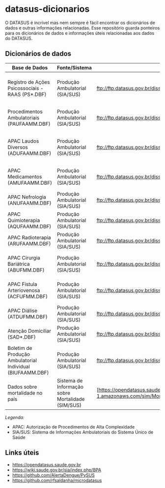# datasus-dicionarios

O DATASUS é incrível mas nem sempre é fácil encontrar os dicionários de dados
e outras informações relacionadas. Esse repositório guarda ponteiros para
os dicionários de dados e informações úteis relacionadas aos dados do DATASUS.

## Dicionários de dados

Base de Dados | Fonte/Sistema | Link | Notas
--------------|---------------|------|-------
Registro de Ações Psicossociais - RAAS (PS*.DBF) | Produção Ambulatorial (SIA/SUS) | ftp://ftp.datasus.gov.br/dissemin/publicos/SIASUS/200801_/Doc/Informe_Tecnico_SIASUS_2019_07.pdf | Registro das Ações Ambulatoriais de Saúde - Psicossocial
Procedimentos Ambulatoriais (PAUFAAMM.DBF) | Produção Ambulatorial (SIA/SUS) | ftp://ftp.datasus.gov.br/dissemin/publicos/SIASUS/200801_/Doc/Informe_Tecnico_SIASUS_2019_07.pdf | Registra todos os atendimentos ambulatoriais realizados no SUS 
APAC Laudos Diversos (ADUFAAMM.DBF) | Produção Ambulatorial (SIA/SUS) | ftp://ftp.datasus.gov.br/dissemin/publicos/SIASUS/200801_/Doc/Informe_Tecnico_SIASUS_2019_07.pdf | Autorizações de Procedimentos de Alta Complexidade - Laudos Gerais
APAC Medicamentos (AMUFAAMM.DBF) | Produção Ambulatorial (SIA/SUS) | ftp://ftp.datasus.gov.br/dissemin/publicos/SIASUS/200801_/Doc/Informe_Tecnico_SIASUS_2019_07.pdf | Registro de dispensação de medicamentos de alto custo
APAC Nefrologia (ANUFAAMM.DBF) | Produção Ambulatorial (SIA/SUS) | ftp://ftp.datasus.gov.br/dissemin/publicos/SIASUS/200801_/Doc/Informe_Tecnico_SIASUS_2019_07.pdf | Procedimentos de terapia renal substitutiva
APAC Quimioterapia (AQUFAAMM.DBF) | Produção Ambulatorial (SIA/SUS) | ftp://ftp.datasus.gov.br/dissemin/publicos/SIASUS/200801_/Doc/Informe_Tecnico_SIASUS_2019_07.pdf | Tratamentos quimioterápicos ambulatoriais
APAC Radioterapia (ARUFAAMM.DBF) | Produção Ambulatorial (SIA/SUS) | ftp://ftp.datasus.gov.br/dissemin/publicos/SIASUS/200801_/Doc/Informe_Tecnico_SIASUS_2019_07.pdf | Tratamentos radioterápicos ambulatoriais  
APAC Cirurgia Bariátrica (ABUFMM.DBF) | Produção Ambulatorial (SIA/SUS) | ftp://ftp.datasus.gov.br/dissemin/publicos/SIASUS/200801_/Doc/Informe_Tecnico_SIASUS_2019_07.pdf | Acompanhamento pré e pós-operatório de cirurgia bariátrica
APAC Fístula Arteriovenosa (ACFUFMM.DBF) | Produção Ambulatorial (SIA/SUS) | ftp://ftp.datasus.gov.br/dissemin/publicos/SIASUS/200801_/Doc/Informe_Tecnico_SIASUS_2019_07.pdf | Confecção e manutenção de fístulas para hemodiálise
APAC Diálise (ATDUFMM.DBF) | Produção Ambulatorial (SIA/SUS) | ftp://ftp.datasus.gov.br/dissemin/publicos/SIASUS/200801_/Doc/Informe_Tecnico_SIASUS_2019_07.pdf | Procedimentos de diálise ambulatorial
Atenção Domiciliar (SAD*.DBF) | Produção Ambulatorial (SIA/SUS) | ftp://ftp.datasus.gov.br/dissemin/publicos/SIASUS/200801_/Doc/Informe_Tecnico_SIASUS_2019_07.pdf | Atendimentos realizados em domicílio
Boletim de Produção Ambulatorial Individual (BIUFAAMM.DBF) | Produção Ambulatorial (SIA/SUS) | ftp://ftp.datasus.gov.br/dissemin/publicos/SIASUS/200801_/Doc/Informe_Tecnico_SIASUS_2019_07.pdf | Registro individualizado de procedimentos ambulatoriais
Dados sobre mortalidade no país | Sistema de Informação sobre Mortalidade (SIM/SUS) | [https://opendatasus.saude.gov.br/pt_BR/dataset/sim](https://diaad.s3.sa-east-1.amazonaws.com/sim/Mortalidade_Geral+-+Estrutura.pdf) | 

_Legenda:_
- APAC: Autorização de Procedimentos de Alta Complexidade
- SIA/SUS: Sistema de Informações Ambulatoriais do Sistema Único de Saúde 

## Links úteis

* https://opendatasus.saude.gov.br
* https://wiki.saude.gov.br/sia/index.php/BPA
* https://github.com/AlertaDengue/PySUS
* https://github.com/rfsaldanha/microdatasus
